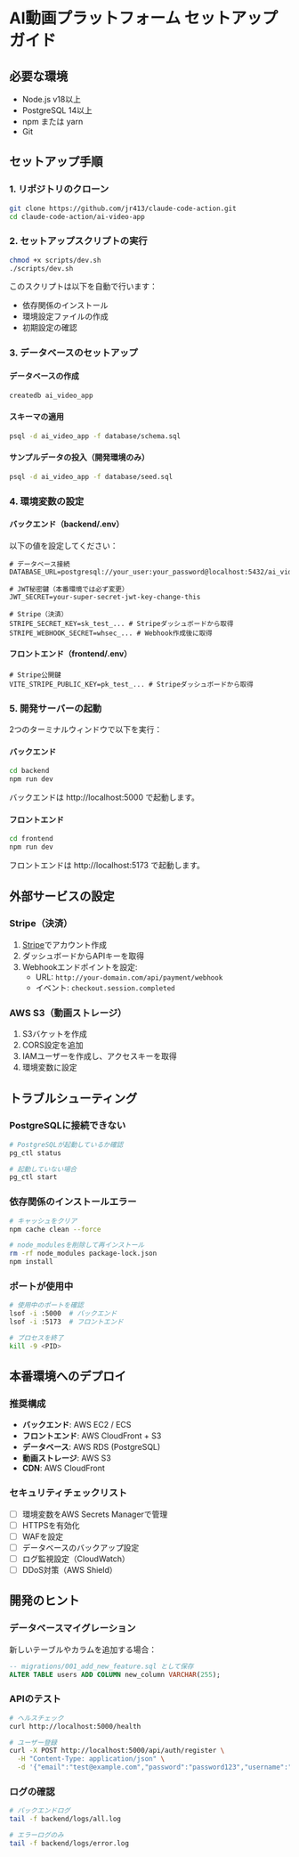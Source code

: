 # AI動画プラットフォーム セットアップガイド

## 必要な環境

- Node.js v18以上
- PostgreSQL 14以上
- npm または yarn
- Git

## セットアップ手順

### 1. リポジトリのクローン

```bash
git clone https://github.com/jr413/claude-code-action.git
cd claude-code-action/ai-video-app
```

### 2. セットアップスクリプトの実行

```bash
chmod +x scripts/dev.sh
./scripts/dev.sh
```

このスクリプトは以下を自動で行います：
- 依存関係のインストール
- 環境設定ファイルの作成
- 初期設定の確認

### 3. データベースのセットアップ

#### データベースの作成

```bash
createdb ai_video_app
```

#### スキーマの適用

```bash
psql -d ai_video_app -f database/schema.sql
```

#### サンプルデータの投入（開発環境のみ）

```bash
psql -d ai_video_app -f database/seed.sql
```

### 4. 環境変数の設定

#### バックエンド（backend/.env）

以下の値を設定してください：

```env
# データベース接続
DATABASE_URL=postgresql://your_user:your_password@localhost:5432/ai_video_app

# JWT秘密鍵（本番環境では必ず変更）
JWT_SECRET=your-super-secret-jwt-key-change-this

# Stripe（決済）
STRIPE_SECRET_KEY=sk_test_... # Stripeダッシュボードから取得
STRIPE_WEBHOOK_SECRET=whsec_... # Webhook作成後に取得
```

#### フロントエンド（frontend/.env）

```env
# Stripe公開鍵
VITE_STRIPE_PUBLIC_KEY=pk_test_... # Stripeダッシュボードから取得
```

### 5. 開発サーバーの起動

2つのターミナルウィンドウで以下を実行：

#### バックエンド

```bash
cd backend
npm run dev
```

バックエンドは http://localhost:5000 で起動します。

#### フロントエンド

```bash
cd frontend
npm run dev
```

フロントエンドは http://localhost:5173 で起動します。

## 外部サービスの設定

### Stripe（決済）

1. [Stripe](https://stripe.com)でアカウント作成
2. ダッシュボードからAPIキーを取得
3. Webhookエンドポイントを設定:
   - URL: `http://your-domain.com/api/payment/webhook`
   - イベント: `checkout.session.completed`

### AWS S3（動画ストレージ）

1. S3バケットを作成
2. CORS設定を追加
3. IAMユーザーを作成し、アクセスキーを取得
4. 環境変数に設定

## トラブルシューティング

### PostgreSQLに接続できない

```bash
# PostgreSQLが起動しているか確認
pg_ctl status

# 起動していない場合
pg_ctl start
```

### 依存関係のインストールエラー

```bash
# キャッシュをクリア
npm cache clean --force

# node_modulesを削除して再インストール
rm -rf node_modules package-lock.json
npm install
```

### ポートが使用中

```bash
# 使用中のポートを確認
lsof -i :5000  # バックエンド
lsof -i :5173  # フロントエンド

# プロセスを終了
kill -9 <PID>
```

## 本番環境へのデプロイ

### 推奨構成

- **バックエンド**: AWS EC2 / ECS
- **フロントエンド**: AWS CloudFront + S3
- **データベース**: AWS RDS (PostgreSQL)
- **動画ストレージ**: AWS S3
- **CDN**: AWS CloudFront

### セキュリティチェックリスト

- [ ] 環境変数をAWS Secrets Managerで管理
- [ ] HTTPSを有効化
- [ ] WAFを設定
- [ ] データベースのバックアップ設定
- [ ] ログ監視設定（CloudWatch）
- [ ] DDoS対策（AWS Shield）

## 開発のヒント

### データベースマイグレーション

新しいテーブルやカラムを追加する場合：

```sql
-- migrations/001_add_new_feature.sql として保存
ALTER TABLE users ADD COLUMN new_column VARCHAR(255);
```

### APIのテスト

```bash
# ヘルスチェック
curl http://localhost:5000/health

# ユーザー登録
curl -X POST http://localhost:5000/api/auth/register \
  -H "Content-Type: application/json" \
  -d '{"email":"test@example.com","password":"password123","username":"testuser","age_confirmed":true}'
```

### ログの確認

```bash
# バックエンドログ
tail -f backend/logs/all.log

# エラーログのみ
tail -f backend/logs/error.log
```